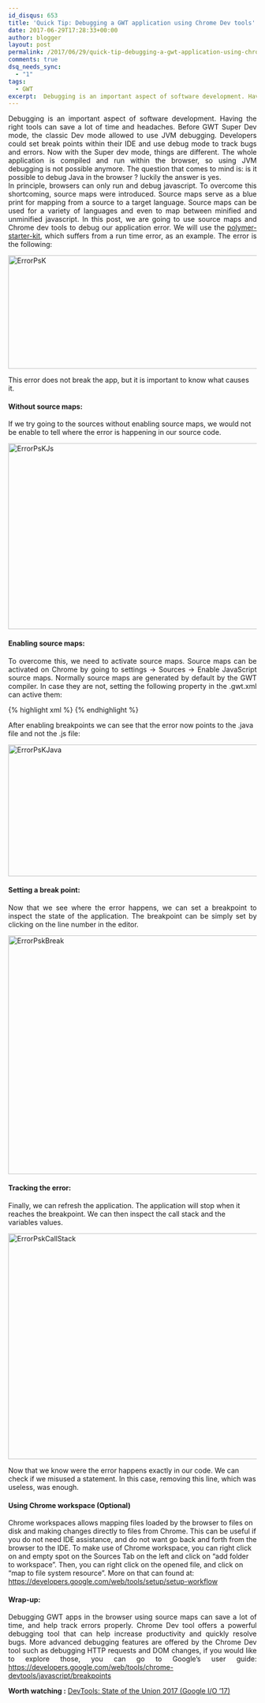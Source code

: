 ```yaml
---
id_disqus: 653
title: 'Quick Tip: Debugging a GWT application using Chrome Dev tools'
date: 2017-06-29T17:28:33+00:00
author: blogger
layout: post
permalink: /2017/06/29/quick-tip-debugging-a-gwt-application-using-chrome-dev-tools/
comments: true
dsq_needs_sync:
  - "1"
tags:
  - GWT
excerpt:  Debugging is an important aspect of software development. Having the right tools can save a lot of time and headaches. Before GWT Super Dev mode, the classic Dev mode allowed to use JVM debugging...
---
```

<p style="text-align:justify">
  Debugging is an important aspect of software development. Having the right tools can save a lot of time and headaches. Before GWT Super Dev mode, the classic Dev mode allowed to use JVM debugging. Developers could set break points within their IDE and use debug mode to track bugs and errors. Now with the Super dev mode, things are different. The whole application is compiled and run within the browser, so using JVM debugging is not possible anymore. The question that comes to mind is: is it possible to debug Java in the browser ? luckily the answer is yes.<br /> In principle, browsers can only run and debug javascript. To overcome this shortcoming, source maps were introduced. Source maps serve as a blue print for mapping from a source to a target language. Source maps can be used for a variety of languages and even to map between minified and unminified javascript. In this post, we are going to use source maps and Chrome dev tools to debug our application error. We will use the <a href="https://github.com/gwidgets/gwt-polymer-starter-kit">polymer-starter-kit</a>, which suffers from a run time error, as an example. The error is the following:
</p>

[<img src="https://s3-eu-west-1.amazonaws.com/gwidgets/uploads/2017/06/ErrorPsK.png" alt="ErrorPsK" width="1344" height="230" class="aligncenter size-full wp-image-655" />](https://s3-eu-west-1.amazonaws.com/gwidgets/uploads/2017/06/ErrorPsK.png)

This error does not break the app, but it is important to know what causes it.

####  **Without source maps:** 

If we try going to the sources without enabling source maps, we would not be enable to tell where the error is happening in our source code. 

[<img src="https://s3-eu-west-1.amazonaws.com/gwidgets/uploads/2017/06/ErrorPsKJs.png" alt="ErrorPsKJs" width="1138" height="377" class="aligncenter size-full wp-image-657" />](http://www.g-widgets.com/wp-content/uploads/2017/06/ErrorPsKJs.png)

####  **Enabling source maps:** 

<p style="text-align:justify">
  To overcome this, we need to activate source maps. Source maps can be activated on Chrome by going to settings -> Sources -> Enable JavaScript source maps. Normally source maps are generated by default by the GWT compiler. In case they are not, setting the following property in the .gwt.xml can active them:
</p>

{% highlight xml %}
<set-property name="compiler.useSourceMaps" value="true" /> 
{% endhighlight %}

After enabling breakpoints we can see that the error now points to the .java file and not the .js file: 

[<img src="https://s3-eu-west-1.amazonaws.com/gwidgets/uploads/2017/06/ErrorPsKJava.png" alt="ErrorPsKJava" width="1344" height="267" class="aligncenter size-full wp-image-656" />](http://www.g-widgets.com/wp-content/uploads/2017/06/ErrorPsKJava.png)

####  **Setting a break point:** 

<p style="text-align:justify">
  Now that we see where the error happens, we can set a breakpoint to inspect the state of the application. The breakpoint can be simply set by clicking on the line number in the editor.
</p>

[<img src="https://s3-eu-west-1.amazonaws.com/gwidgets/uploads/2017/06/ErrorPskBreak.png" alt="ErrorPskBreak" width="1341" height="484" class="aligncenter size-full wp-image-658" />](http://www.g-widgets.com/wp-content/uploads/2017/06/ErrorPskBreak.png)

#### **Tracking the error:** 

Finally, we can refresh the application. The application will stop when it reaches the breakpoint. We can then inspect the call stack and the variables values. 

[<img src="https://s3-eu-west-1.amazonaws.com/gwidgets/uploads/2017/06/ErrorPskCallStack.png" alt="ErrorPskCallStack" width="1343" height="458" class="aligncenter size-full wp-image-659" />](http://www.g-widgets.com/wp-content/uploads/2017/06/ErrorPskCallStack.png)

Now that we know were the error happens exactly in our code. We can check if we misused a statement. In this case, removing this line, which was useless, was enough.

####  **Using Chrome workspace (Optional)** 

Chrome workspaces allows mapping files loaded by the browser to files on disk and making changes directly to files from Chrome. This can be useful if you do not need IDE assistance, and do not want go back and forth from the browser to the IDE. To make use of Chrome workspace, you can right click on and empty spot on the Sources Tab on the left and click on &#8220;add folder to workspace&#8221;. Then, you can right click on the opened file, and click on &#8220;map to file system resource&#8221;. More on that can found at: <https://developers.google.com/web/tools/setup/setup-workflow>

####  **Wrap-up:** 

<p style="text-align:justify">
  Debugging GWT apps in the browser using source maps can save a lot of time, and help track errors properly. Chrome Dev tool offers a powerful debugging tool that can help increase productivity and quickly resolve bugs. More advanced debugging features are offered by the Chrome Dev tool such as debugging HTTP requests and DOM changes, if you would like to explore those, you can go to Google&#8217;s user guide: <a href="https://developers.google.com/web/tools/chrome-devtools/javascript/breakpoints">https://developers.google.com/web/tools/chrome-devtools/javascript/breakpoints</a>
</p>

 **Worth watching :** [DevTools: State of the Union 2017 (Google I/O &#8217;17)](https://www.youtube.com/watch?v=PjjlwAvV8Jg&t=272s&index=116&list=WL)